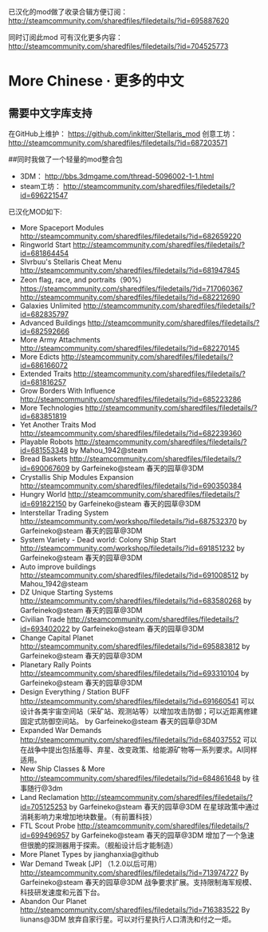 已汉化的mod做了收录合辑方便订阅： http://steamcommunity.com/sharedfiles/filedetails/?id=695887620 


同时订阅此mod 可有汉化更多内容： http://steamcommunity.com/sharedfiles/filedetails/?id=704525773

# More Chinese · 更多的中文
## 需要中文字库支持

在GitHub上维护： https://github.com/inkitter/Stellaris_mod
创意工坊： http://steamcommunity.com/sharedfiles/filedetails/?id=687203571


##同时我做了一个轻量的mod整合包
* 3DM： http://bbs.3dmgame.com/thread-5096002-1-1.html
* steam工坊： http://steamcommunity.com/sharedfiles/filedetails/?id=696221547

已汉化MOD如下:
 * More Spaceport Modules http://steamcommunity.com/sharedfiles/filedetails/?id=682659220
 * Ringworld Start http://steamcommunity.com/sharedfiles/filedetails/?id=681864454
 * Slvrbuu's Stellaris Cheat Menu http://steamcommunity.com/sharedfiles/filedetails/?id=681947845
 * Zeon flag, race, and portraits（90%） https://steamcommunity.com/sharedfiles/filedetails/?id=717060367 http://steamcommunity.com/sharedfiles/filedetails/?id=682212690
 * Galaxies Unlimited http://steamcommunity.com/sharedfiles/filedetails/?id=682835797
 * Advanced Buildings http://steamcommunity.com/sharedfiles/filedetails/?id=682592666
 * More Army Attachments http://steamcommunity.com/sharedfiles/filedetails/?id=682270145
 * More Edicts http://steamcommunity.com/sharedfiles/filedetails/?id=686166072
 * Extended Traits http://steamcommunity.com/sharedfiles/filedetails/?id=681816257
 * Grow Borders With Influence http://steamcommunity.com/sharedfiles/filedetails/?id=685223286
 * More Technologies http://steamcommunity.com/sharedfiles/filedetails/?id=683851819
 * Yet Another Traits Mod http://steamcommunity.com/sharedfiles/filedetails/?id=682239360
 * Playable Robots http://steamcommunity.com/sharedfiles/filedetails/?id=681553348 by Mahou_1942@steam
 * Bread Baskets http://steamcommunity.com/sharedfiles/filedetails/?id=690067609 by Garfeineko@steam 春天的园草@3DM
 * Crystallis Ship Modules Expansion http://steamcommunity.com/sharedfiles/filedetails/?id=690350384
 * Hungry World http://steamcommunity.com/sharedfiles/filedetails/?id=691822150 by Garfeineko@steam 春天的园草@3DM
 * Interstellar Trading System http://steamcommunity.com/workshop/filedetails/?id=687532370 by Garfeineko@steam 春天的园草@3DM
 * System Variety - Dead world: Colony Ship Start http://steamcommunity.com/workshop/filedetails/?id=691851232 by Garfeineko@steam 春天的园草@3DM
 * Auto improve buildings http://steamcommunity.com/sharedfiles/filedetails/?id=691008512 by Mahou_1942@steam
 * DZ Unique Starting Systems http://steamcommunity.com/sharedfiles/filedetails/?id=683580268 by Garfeineko@steam 春天的园草@3DM
 * Civilian Trade http://steamcommunity.com/sharedfiles/filedetails/?id=693402022 by Garfeineko@steam 春天的园草@3DM
 * Change Capital Planet http://steamcommunity.com/sharedfiles/filedetails/?id=695883812 by Garfeineko@steam 春天的园草@3DM
 * Planetary Rally Points http://steamcommunity.com/sharedfiles/filedetails/?id=693310104 by Garfeineko@steam 春天的园草@3DM
 * Design Everything / Station BUFF http://steamcommunity.com/sharedfiles/filedetails/?id=691660541 可以设计各类宇宙空间站（采矿站、观测站等）以增加攻击防御；可以近距离修建固定式防御空间站。 by Garfeineko@steam 春天的园草@3DM
 * Expanded War Demands http://steamcommunity.com/sharedfiles/filedetails/?id=684037552 可以在战争中提出包括羞辱、弃星、改变政策、给能源矿物等一系列要求。AI同样适用。
 * New Ship Classes & More http://steamcommunity.com/sharedfiles/filedetails/?id=684861648 by 往事随行@3dm
 * Land Reclamation http://steamcommunity.com/sharedfiles/filedetails/?id=705125253 by Garfeineko@steam 春天的园草@3DM 在星球政策中通过消耗影响力来增加地块数量。（有前置科技）
 * FTL Scout Probe http://steamcommunity.com/sharedfiles/filedetails/?id=699496957 by Garfeineko@steam 春天的园草@3DM 增加了一个急速但很脆的探测器用于探索。（舰船设计后才能制造）
 * More Planet Types by jianghanxia@github
 * War Demand Tweak [JP] （1.2.0以后可用） http://steamcommunity.com/sharedfiles/filedetails/?id=713974727 By Garfeineko@steam 春天的园草@3DM  战争要求扩展。支持限制海军规模、科技研发速度和元首下台。
 * Abandon Our Planet http://steamcommunity.com/sharedfiles/filedetails/?id=716383522 By liunans@3DM 放弃自家行星。可以对行星执行人口清洗和付之一炬。

